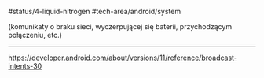 #status/4-liquid-nitrogen
#tech-area/android/system

(komunikaty o braku sieci, wyczerpującej się baterii, przychodzącym połączeniu, etc.)

---
https://developer.android.com/about/versions/11/reference/broadcast-intents-30